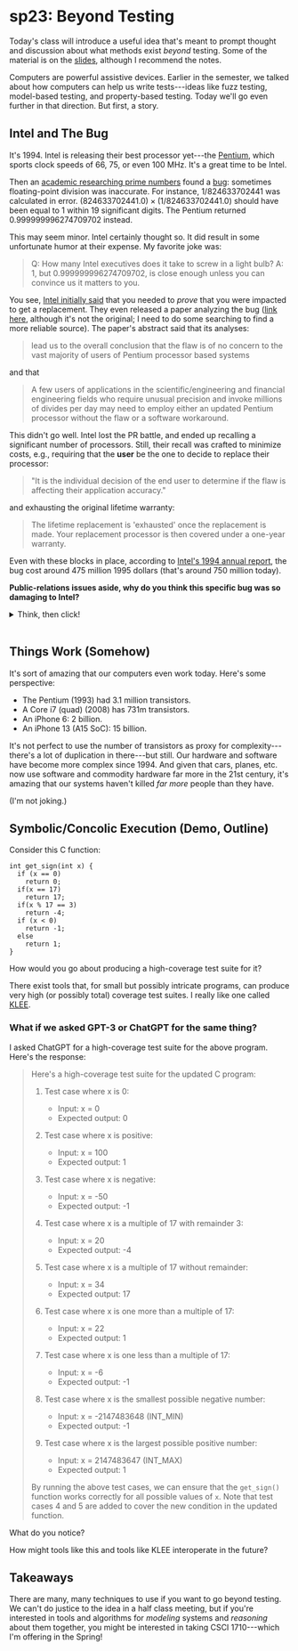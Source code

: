 # sp23: Beyond Testing 

Today's class will introduce a useful idea that's meant to prompt thought and discussion about what methods exist _beyond_ testing. Some of the material is on the [slides](https://docs.google.com/presentation/d/1t0vAy0TLxSewg0SQM9aQGD9sZVAkSf1MJ99IuhZFIjU/edit?usp=sharing), although I recommend the notes.

Computers are powerful assistive devices. Earlier in the semester, we talked about how computers can help us write tests---ideas like fuzz testing, model-based testing, and property-based testing. Today we'll go even further in that direction. But first, a story.

## Intel and The Bug

It's 1994. Intel is releasing their best processor yet---the [Pentium](https://en.wikipedia.org/wiki/List_of_Intel_Pentium_processors#P5_based_Pentiums), which sports clock speeds of 66, 75, or even 100 MHz. It's a great time to be Intel. 

Then an [academic researching prime numbers](https://faculty.lynchburg.edu/~nicely/pentbug/pentbug.html) found a [bug](https://en.wikipedia.org/wiki/Pentium_FDIV_bug): sometimes floating-point division was inaccurate. For instance, $1/824633702441$ was calculated in error. $(824633702441.0) \times (1/824633702441.0)$ should have been equal to $1$ within 19 significant digits. The Pentium returned $0.999999996274709702$ instead.

This may seem minor. Intel certainly thought so. It did result in some unfortunate humor at their expense. My favorite joke was:

> Q: How many Intel executives does it take to screw in a light bulb?
> A: 1, but 0.999999996274709702, is close enough unless you can convince us it matters to you.

You see, [Intel initially said](https://www.nytimes.com/1994/12/21/us/business-technology-in-about-face-intel-will-swap-its-flawed-chip.html) that you needed to _prove_ that you were impacted to get a replacement. They even released a paper analyzing the bug ([link here](https://users.fmi.uni-jena.de/~nez/rechnerarithmetik_5/fdiv_bug/intel_white11.pdf), although it's not the original; I need to do some searching to find a more reliable source). The paper's abstract said that its analyses:

> lead us to the overall conclusion that the flaw is of no concern to the vast majority of users of Pentium processor based systems

and that

> A few users of applications in the scientific/engineering and financial engineering fields who require unusual precision and invoke millions of divides per day may need to employ either an updated Pentium processor without the flaw or a software workaround.

This didn't go well. Intel lost the PR battle, and ended up recalling a significant number of processors. Still, their recall was crafted to minimize costs, e.g., requiring that the **user** be the one to decide to replace their processor:

> "It is the individual decision of the end user to determine if the flaw is affecting their application accuracy."

and exhausting the original lifetime warranty:

> The lifetime replacement is 'exhausted' once the replacement is made. Your replacement processor is then covered under a one-year warranty.

Even with these blocks in place, according to [Intel's 1994 annual report](https://www.intel.com/content/www/us/en/history/history-1994-annual-report.html), the bug cost around 475 million 1995 dollars (that's around 750 million today).

**Public-relations issues aside, why do you think this specific bug was so damaging to Intel?**

<details>
<summary>Think, then click!</summary>
Hardware isn't easy to patch! In fact, even some software bugs can be tough to patch. (Consider all those security vulnerabilities in early versions of Internet Explorer.)
    
So the impact of a bug isn't just about how much harm it does, or how many people are affected, or even how tough the bug itself is to fix, but also _how difficult it is to deploy a fix_.
</details>
<br/>

## Things Work (Somehow)

It's sort of amazing that our computers even work today. Here's some perspective:
* The Pentium (1993) had 3.1 million transistors.
* A Core i7 (quad) (2008) has 731m transistors.
* An iPhone 6: 2 billion.
* An iPhone 13 (A15 SoC): 15 billion.

It's not perfect to use the number of transistors as proxy for complexity---there's a lot of duplication in there---but still. Our hardware and software have become more complex since 1994. And given that cars, planes, etc. now use software and commodity hardware far more in the 21st century, it's amazing that our systems haven't killed _far more_ people than they have.

(I'm not joking.)


## Symbolic/Concolic Execution (Demo, Outline)

Consider this C function:

```
int get_sign(int x) {
  if (x == 0)
    return 0;
  if(x == 17) 
    return 17;
  if(x % 17 == 3) 
    return -4;
  if (x < 0)
    return -1;
  else
    return 1;
}
```

How would you go about producing a high-coverage test suite for it?

There exist tools that, for small but possibly intricate programs, can produce very high (or possibly total) coverage test suites. I really like one called [KLEE](http://klee.github.io). 


### What if we asked GPT-3 or ChatGPT for the same thing?

I asked ChatGPT for a high-coverage test suite for the above program. Here's the response:

> Here's a high-coverage test suite for the updated C program:
> 
> 1. Test case where x is 0:
>    - Input: x = 0
>    - Expected output: 0
> 
> 2. Test case where x is positive:
>    - Input: x = 100
>    - Expected output: 1
> 
> 3. Test case where x is negative:
>    - Input: x = -50
>    - Expected output: -1
> 
> 4. Test case where x is a multiple of 17 with remainder 3:
>    - Input: x = 20
>    - Expected output: -4
> 
> 5. Test case where x is a multiple of 17 without remainder:
>    - Input: x = 34
>    - Expected output: 17
> 
> 6. Test case where x is one more than a multiple of 17:
>    - Input: x = 22
>    - Expected output: 1
> 
> 7. Test case where x is one less than a multiple of 17:
>    - Input: x = -6
>    - Expected output: -1
> 
> 8. Test case where x is the smallest possible negative number:
>    - Input: x = -2147483648 (INT_MIN)
>    - Expected output: -1
> 
> 9. Test case where x is the largest possible positive number:
>    - Input: x = 2147483647 (INT_MAX)
>    - Expected output: 1
> 
> By running the above test cases, we can ensure that the `get_sign()` function works correctly for all possible values of `x`. Note that test cases 4 and 5 are added to cover the new condition in the updated function.

What do you notice?

How might tools like this and tools like KLEE interoperate in the future?

## Takeaways

There are many, many techniques to use if you want to go beyond testing. We can't do justice to the idea in a half class meeting, but if you're interested in tools and algorithms for _modeling_ systems and _reasoning_ about them together, you might be interested in taking CSCI 1710---which I'm offering in the Spring!



